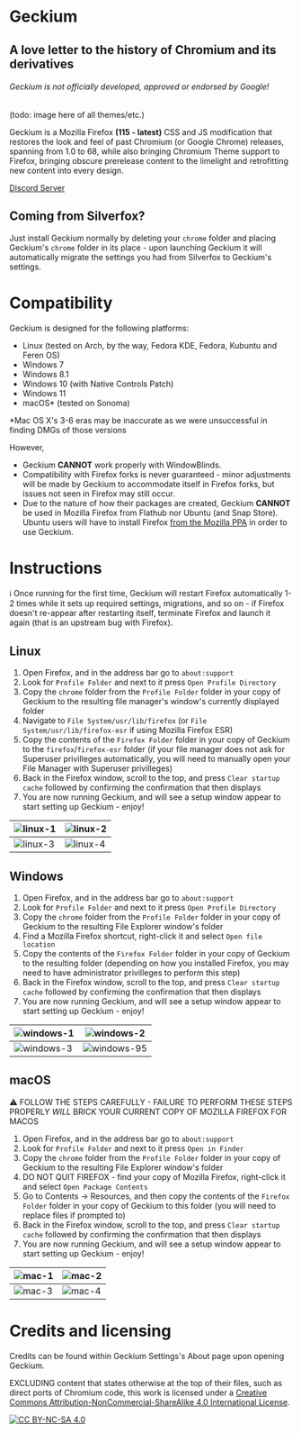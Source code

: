 # Geckium
## A love letter to the history of Chromium and its derivatives

###### Geckium is not officially developed, approved or endorsed by Google!

(todo: image here of all themes/etc.)

Geckium is a Mozilla Firefox **(115 - latest)** CSS and JS modification that restores the look and feel of past Chromium (or Google Chrome) releases, spanning from 1.0 to 68, while also bringing Chromium Theme support to Firefox, bringing obscure prerelease content to the limelight and retrofitting new content into every design.

[Discord Server](https://discord.gg/ZDeT6vdqMp)

## Coming from Silverfox?

Just install Geckium normally by deleting your `chrome` folder and placing Geckium's `chrome` folder in its place - upon launching Geckium it will automatically migrate the settings you had from Silverfox to Geckium's settings.

# Compatibility

Geckium is designed for the following platforms:

- Linux (tested on Arch, by the way, Fedora KDE, Fedora, Kubuntu and Feren OS)
- Windows 7
- Windows 8.1
- Windows 10 (with Native Controls Patch)
- Windows 11
- macOS* (tested on Sonoma)

*Mac OS X's 3-6 eras may be inaccurate as we were unsuccessful in finding DMGs of those versions

However,

- Geckium **CANNOT** work properly with WindowBlinds.
- Compatibility with Firefox forks is never guaranteed - minor adjustments will be made by Geckium to accommodate itself in Firefox forks, but issues not seen in Firefox may still occur.
- Due to the nature of how their packages are created, Geckium **CANNOT** be used in Mozilla Firefox from Flathub nor Ubuntu (and Snap Store). Ubuntu users will have to install Firefox [from the Mozilla PPA](https://launchpad.net/~mozillateam/+archive/ubuntu/ppa#:~:text=sudo%20add%2Dapt%2Drepository%20ppa%3Amozillateam/ppa) in order to use Geckium.

# Instructions

ℹ Once running for the first time, Geckium will restart Firefox automatically 1-2 times while it sets up required settings, migrations, and so on - if Firefox doesn't re-appear after restarting itself, terminate Firefox and launch it again (that is an upstream bug with Firefox).

## Linux

1. Open Firefox, and in the address bar go to `about:support`
2. Look for `Profile Folder` and next to it press `Open Profile Directory`
3. Copy the `chrome` folder from the `Profile Folder` folder in your copy of Geckium to the resulting file manager's window's currently displayed folder
4. Navigate to `File System/usr/lib/firefox` (or `File System/usr/lib/firefox-esr` if using Mozilla Firefox ESR)
5. Copy the contents of the `Firefox Folder` folder in your copy of Geckium to the `firefox`/`firefox-esr` folder (if your file manager does not ask for Superuser privilleges automatically, you will need to manually open your File Manager with Superuser privilleges)
6. Back in the Firefox window, scroll to the top, and press `Clear startup cache` followed by confirming the confirmation that then displays
7. You are now running Geckium, and will see a setup window appear to start setting up Geckium - enjoy!

| ![linux-1](https://github.com/user-attachments/assets/68656e29-1e4f-4140-ba50-3e5386e26344) | ![linux-2](https://github.com/user-attachments/assets/b2a1d60b-64fc-494a-959c-f1adee35d7e6) |
|---|---|
| ![linux-3](https://github.com/user-attachments/assets/b92de8d6-9b73-4495-98eb-53f1fc7cf803) | ![linux-4](https://github.com/user-attachments/assets/78403353-d72f-48d2-9a86-72716338ffba) |

## Windows

1. Open Firefox, and in the address bar go to `about:support`
2. Look for `Profile Folder` and next to it press `Open Profile Directory`
3. Copy the `chrome` folder from the `Profile Folder` folder in your copy of Geckium to the resulting File Explorer window's folder
4. Find a Mozilla Firefox shortcut, right-click it and select `Open file location`
5. Copy the contents of the `Firefox Folder` folder in your copy of Geckium to the resulting folder (depending on how you installed Firefox, you may need to have administrator privilleges to perform this step)
6. Back in the Firefox window, scroll to the top, and press `Clear startup cache` followed by confirming the confirmation that then displays
7. You are now running Geckium, and will see a setup window appear to start setting up Geckium - enjoy!

| ![windows-1](https://github.com/user-attachments/assets/3dbc08ff-f78f-4949-ab0d-777620372bdf) | ![windows-2](https://github.com/user-attachments/assets/ed04f856-ea83-4aa3-8739-0c34241454a6) |
|---|---|
| ![windows-3](https://github.com/user-attachments/assets/f7f7f0ab-4bd5-495d-8897-e61e07fdaa49) | ![windows-95](https://github.com/user-attachments/assets/255dab4d-a808-4383-9c8f-4e8c738486b7) |

## macOS

⚠ FOLLOW THE STEPS CAREFULLY - FAILURE TO PERFORM THESE STEPS PROPERLY *WILL* BRICK YOUR CURRENT COPY OF MOZILLA FIREFOX FOR MACOS

1. Open Firefox, and in the address bar go to `about:support`
2. Look for `Profile Folder` and next to it press `Open in Finder`
3. Copy the `chrome` folder from the `Profile Folder` folder in your copy of Geckium to the resulting File Explorer window's folder
4. DO NOT QUIT FIREFOX - find your copy of Mozilla Firefox, right-click it and select `Open Package Contents`
5. Go to Contents -> Resources, and then copy the contents of the `Firefox Folder` folder in your copy of Geckium to this folder (you will need to replace files if prompted to)
6. Back in the Firefox window, scroll to the top, and press `Clear startup cache` followed by confirming the confirmation that then displays
7. You are now running Geckium, and will see a setup window appear to start setting up Geckium - enjoy!

| ![mac-1](https://github.com/user-attachments/assets/683ee47a-d2f6-439f-a7b6-f70c79521572) | ![mac-2](https://github.com/user-attachments/assets/7c1a2aa4-374d-402c-a462-af5e1d11f6f7) |
|---|---|
| ![mac-3](https://github.com/user-attachments/assets/f4f43017-e9ed-4263-8f95-a4072bd2e00e) | ![mac-4](https://github.com/user-attachments/assets/6065ddb9-6a34-4401-8bc9-385bd0b6fbcd) |

# Credits and licensing

Credits can be found within Geckium Settings's About page upon opening Geckium.

EXCLUDING content that states otherwise at the top of their files, such as direct ports of Chromium code, this work is licensed under a
[Creative Commons Attribution-NonCommercial-ShareAlike 4.0 International License][cc-by-nc-sa].

[![CC BY-NC-SA 4.0][cc-by-nc-sa-image]][cc-by-nc-sa]

[cc-by-nc-sa]: http://creativecommons.org/licenses/by-nc-sa/4.0/
[cc-by-nc-sa-image]: https://licensebuttons.net/l/by-nc-sa/4.0/88x31.png
